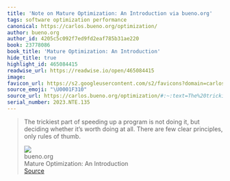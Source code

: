 ```yaml
---
title: 'Note on Mature Optimization: An Introduction via bueno.org'
tags: software optimization performance
canonical: https://carlos.bueno.org/optimization/
author: bueno.org
author_id: 4205c5c092f7ed9fd2eaf785b31ae220
book: 23778086
book_title: 'Mature Optimization: An Introduction'
hide_title: true
highlight_id: 465084415
readwise_url: https://readwise.io/open/465084415
image:
favicon_url: https://s2.googleusercontent.com/s2/favicons?domain=carlos.bueno.org
source_emoji: "\U0001F310"
source_url: https://carlos.bueno.org/optimization/#:~:text=The%20trickiest%20part,rules%20of%20thumb.
serial_number: 2023.NTE.135
---
```

> The trickiest part of speeding up a program is not doing it, but deciding whether it’s worth doing at all. There are few clear principles, only rules of thumb.
> <div class="quoteback-footer"><div class="quoteback-avatar"><img class="mini-favicon" src="https://s2.googleusercontent.com/s2/favicons?domain=carlos.bueno.org"></div><div class="quoteback-metadata"><div class="metadata-inner"><span style="display:none">FROM:</span><div aria-label="bueno.org" class="quoteback-author"> bueno.org</div><div aria-label="Mature Optimization: An Introduction" class="quoteback-title"> Mature Optimization: An Introduction</div></div></div><div class="quoteback-backlink"><a target="_blank" aria-label="go to the full text of this quotation" rel="noopener" href="https://carlos.bueno.org/optimization/#:~:text=The%20trickiest%20part,rules%20of%20thumb." class="quoteback-arrow"> Source</a></div></div>